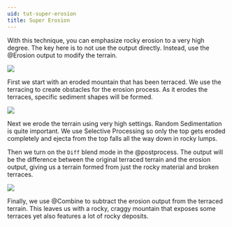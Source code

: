 ```yaml
---
uid: tut-super-erosion
title: Super Erosion
---
```


With this technique, you can emphasize rocky erosion to a very high degree. The key here is to not use the output directly. Instead, use the @Erosion output to modify the terrain.

![](/images/tut/super-erosion-1.webp)

First we start with an eroded mountain that has been terraced. We use the terracing to create obstacles for the erosion process. As it erodes the terraces, specific sediment shapes will be formed.

![](/images/tut/super-erosion-2.webp)

Next we erode the terrain using very high settings. Random Sedimentation is quite important. We use Selective Processing so only the top gets eroded completely and ejecta from the top falls all the way down in rocky lumps.

Then we turn on the `Diff` blend mode in the @postprocess. The output will be the difference between the original terraced terrain and the erosion output, giving us a terrain formed from just the rocky material and broken terraces.

![](/images/tut/super-erosion-3.webp)

Finally, we use @Combine to subtract the erosion output from the terraced terrain. This leaves us with a rocky, craggy mountain that exposes some terraces yet also features a lot of rocky deposits.
